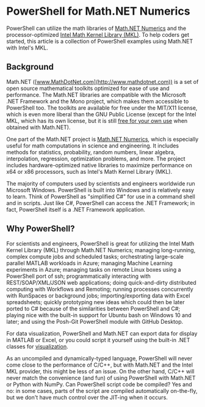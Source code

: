 # PowerShell for Math.NET Numerics

PowerShell can utilize the math libraries of [Math.NET Numerics](http://numerics.mathdotnet.com/) and the processor-optimized [Intel Math Kernel Library (MKL)](https://en.wikipedia.org/wiki/Math_Kernel_Library). To help coders get started, this article is a collection of PowerShell examples using Math.NET with Intel's MKL.

## Background
Math.NET ([www.MathDotNet.com](http://www.mathdotnet.com)) is a set of open source mathematical toolkits optimized for ease of use and performance. The Math.NET libraries are compatible with the Microsoft .NET Framework and the Mono project, which makes them accessible to PowerShell too. The toolkits are available for free under the MIT/X11 license, which is even more liberal than the GNU Public License (except for the Intel MKL, which has its own license, but it is still [free for your own use](http://numerics.mathdotnet.com/MKL.html#Licensing-Restrictions) when obtained with Math.NET).

One part of the Math.NET project is [Math.NET Numerics](http://numerics.mathdotnet.com), which is especially useful for math computations in science and engineering. It includes methods for statistics, probability, random numbers, linear algebra, interpolation, regression, optimization problems, and more. The project includes hardware-optimized native libraries to maximize performance on x64 or x86 processors, such as Intel's Math Kernel Library (MKL).

The majority of computers used by scientists and engineers worldwide run Microsoft Windows. PowerShell is built into Windows and is relatively easy to learn. Think of PowerShell as "simplified C#" for use in a command shell and in scripts. Just like C#, PowerShell can access the .NET Framework; in fact, PowerShell itself is a .NET Framework application.

## Why PowerShell?
For scientists and engineers, PowerShell is great for utilizing the Intel Math Kernel Library (MKL) through Math.NET Numerics; managing long-running, complex compute jobs and scheduled tasks; orchestrating large-scale parallel MATLAB workloads in Azure; managing Machine Learning experiments in Azure; managing tasks on remote Linux boxes using a PowerShell port of ssh; programmatically interacting with REST/SOAP/XML/JSON web applications; doing quick-and-dirty distributed computing with Workflows and Remoting; running processes concurrently with RunSpaces or background jobs; importing/exporting data with Excel spreadsheets; quickly prototyping new ideas which could then be later ported to C# because of the similarities between PowerShell and C#; playing nice with the built-in support for Ubuntu bash on Windows 10 and later; and using the Posh-Git PowerShell module with GitHub Desktop.

For data visualization, PowerShell and Math.NET can export data for display in MATLAB or Excel, or you could script it yourself using the built-in .NET classes for [visualization](http://blogs.technet.com/b/richard_macdonald/archive/2009/04/28/3231887.aspx).

As an uncompiled and dynamically-typed language, PowerShell will never come close to the performance of C/C++, but with Math.NET and the Intel MKL provider, this might be less of an issue. On the other hand, C/C++ will never match the convenience (and fun) of using PowerShell with Math.NET or Python with NumPy. Can PowerShell script code be compiled? Yes and no: in some cases, parts of the script are compiled automatically on-the-fly, but we don't have much control over the JIT-ing when it occurs.


